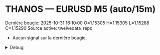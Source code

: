# THANOS — EURUSD M5 (auto/15m)
Dernière bougie: 2025-10-31 16:10:00  O=1.15305  H=1.15305  L=1.15288  C=1.15290
Source active: twelvedata_repo

- Aucun signal sur la dernière bougie.

<details><summary>Debug</summary>

- TD_API_KEY manquant.

</details>